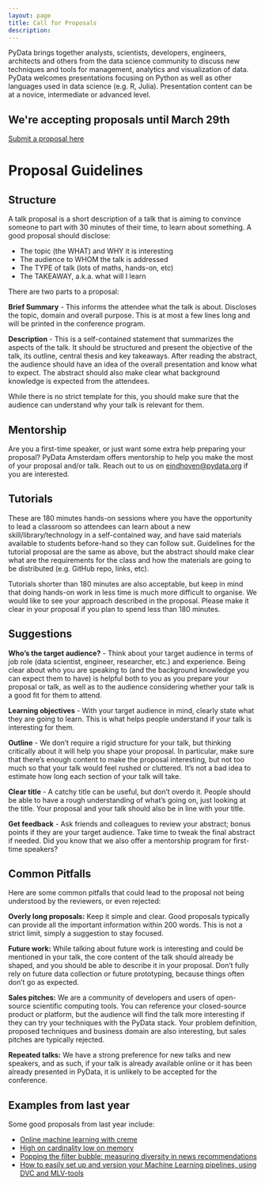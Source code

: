 ```yaml
---
layout: page
title: Call for Proposals
description: 
---
```


PyData brings together analysts, scientists, developers, engineers, architects and others from the data science community
to discuss new techniques and tools for management, analytics and visualization of data. PyData welcomes presentations
focusing on Python as well as other languages used in data science (e.g. R, Julia). Presentation content can be at a novice, 
intermediate or advanced level.

## We're accepting proposals until March 29th

<a href="https://pydata.org/amsterdam2020/accounts/login/" target="_blank" class="button fit special">Submit a proposal here</a>

# Proposal Guidelines
## Structure
A talk proposal is a short description of a talk that is aiming to convince someone to part with 30 minutes of their time, 
to learn about something. A good proposal should disclose:

- The topic (the WHAT) and WHY it is interesting
- The audience to WHOM the talk is addressed
- The TYPE of talk (lots of maths, hands-on, etc)
- The TAKEAWAY, a.k.a. what will I learn

There are two parts to a proposal:

**Brief Summary** - This informs the attendee what the talk is about. Discloses the topic, domain and overall purpose. This is at most a few lines long and will be printed in the conference program.

**Description** - This is a self-contained statement that summarizes the aspects of the talk. It should be structured and present the objective of the talk, its outline, central thesis and key takeaways. After reading the abstract, the audience should have an idea of the overall presentation and know what to expect. The abstract should also make clear what background knowledge is expected from the attendees.

While there is no strict template for this, you should make sure that the audience can understand why your talk is relevant for them.

## Mentorship
Are you a first-time speaker, or just want some extra help preparing your proposal? PyData Amsterdam offers mentorship to help you make the most of your proposal and/or talk. Reach out to us on eindhoven@pydata.org if you are interested. 

## Tutorials
These are 180 minutes hands-on sessions where you have the opportunity to lead a classroom so attendees can learn about a new skill/library/technology in a self-contained way, and have said materials available to students before-hand so they can follow suit. Guidelines for the tutorial proposal are the same as above, but the abstract should make clear what are the requirements for the class and how the materials are going to be distributed (e.g. GitHub repo, links, etc).

Tutorials shorter than 180 minutes are also acceptable, but keep in mind that doing hands-on work in less time is much more difficult to organise. We would like to see your approach described in the proposal. Please make it clear in your proposal if you plan to spend less than 180 minutes.

## Suggestions
**Who’s the target audience?** - Think about your target audience in terms of job role (data scientist, engineer, researcher, etc.) and experience. Being clear about who you are speaking to (and the background knowledge you can expect them to have) is helpful both to you as you prepare your proposal or talk, as well as to the audience considering whether your talk is a good fit for them to attend.

**Learning objectives** - With your target audience in mind, clearly state what they are going to learn. This is what helps people understand if your talk is interesting for them.

**Outline** - We don’t require a rigid structure for your talk, but thinking critically about it will help you shape your proposal. In particular, make sure that there’s enough content to make the proposal interesting, but not too much so that your talk would feel rushed or cluttered. It’s not a bad idea to estimate how long each section of your talk will take.

**Clear title** - A catchy title can be useful, but don’t overdo it. People should be able to have a rough understanding of what’s going on, just looking at the title. Your proposal and your talk should also be in line with your title.

**Get feedback** - Ask friends and colleagues to review your abstract; bonus points if they are your target audience. Take time to tweak the final abstract if needed. Did you know that we also offer a mentorship program for first-time speakers?

## Common Pitfalls
Here are some common pitfalls that could lead to the proposal not being understood by the reviewers, or even rejected:

**Overly long proposals:** Keep it simple and clear. Good proposals typically can provide all the important information within 200 words. This is not a strict limit, simply a suggestion to stay focused.

**Future work:** While talking about future work is interesting and could be mentioned in your talk, the core content of the talk should already be shaped, and you should be able to describe it in your proposal. Don’t fully rely on future data collection or future prototyping, because things often don’t go as expected.

**Sales pitches:** We are a community of developers and users of open-source scientific computing tools. You can reference your closed-source product or platform, but the audience will find the talk more interesting if they can try your techniques with the PyData stack. Your problem definition, proposed techniques and business domain are also interesting, but sales pitches are typically rejected.

**Repeated talks:** We have a strong preference for new talks and new speakers, and as such, if your talk is already available online or it has been already presented in PyData, it is unlikely to be accepted for the conference.

## Examples from last year

Some good proposals from last year include:

- [Online machine learning with creme](https://pydata.org/amsterdam2019/schedule/presentation/7/online-machine-learning-with-creme/)
- [High on cardinality low on memory](https://pydata.org/amsterdam2019/schedule/presentation/10/high-on-cardinality-low-on-memory/)
- [Popping the filter bubble: measuring diversity in news recommendations](https://pydata.org/amsterdam2019/schedule/presentation/15/popping-the-filter-bubble-measuring-diversity-in-news-recommendations/)
- [How to easily set up and version your Machine Learning pipelines, using DVC and MLV-tools](https://pydata.org/amsterdam2019/schedule/presentation/32/how-to-easily-set-up-and-version-your-machine-learning-pipelines-using-dvc-and-mlv-tools/)

